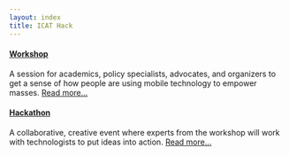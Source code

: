 ```yaml
---
layout: index
title: ICAT Hack
---
```



<div class="row-fluid frontmatter">
  <div id="workshop-header" class="span6">
    <a href="workshop.html"><h4>Workshop</h4></a>
    <p>A session for academics, policy specialists, advocates, and organizers to get a sense of how people are using mobile technology to empower masses.  <a href="workshop.html">Read more...</a></p>
  </div>
  <div id="hackathon-header" class="span6">
    <a href="hackathon.html"><h4>Hackathon</h4></a>
    <p>A collaborative, creative event where experts from the workshop will work with technologists to put ideas into action.  <a href="hackathon.html">Read more...</a></p>
  </div>
</div>
